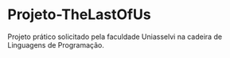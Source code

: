 # Projeto-TheLastOfUs
Projeto prático solicitado pela faculdade Uniasselvi na cadeira de Linguagens de Programação.
